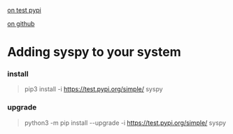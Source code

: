 [on test pypi](https://test.pypi.org/project/syspy/)

[on github](https://github.com/mrgarelli/PySys)

# Adding syspy to your system

### install
> pip3 install -i https://test.pypi.org/simple/ syspy

### upgrade
> python3 -m pip install --upgrade -i https://test.pypi.org/simple/ syspy
